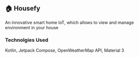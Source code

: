 ## 🏠 Housefy

An innovative smart home IoT, which allows to view and manage environment in your house

### Technolgies Used
Kotlin, Jetpack Compose, OpenWeatherMap API, Material 3
